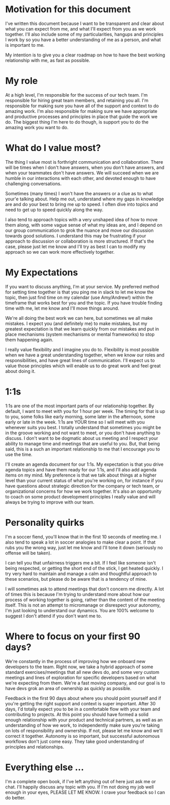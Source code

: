 # Motivation for this document
I've written this document because I want to be transparent and clear about what you can expect from me, and what I'll expect from you as we work together.  I'll also include some of my particularities, hangups and principles I work by so you have a better understanding of me as a person, and what is important to me.

My intention is to give you a clear roadmap on how to have the best working relationship with me, as fast as possible. 


# My role
At a high level, I'm responsible for the success of our tech team.  I'm responsible for hiring great team members, and retaining you all.  I'm responsible for making sure you have all of the support and context to do amazing work.  I'm also responsible for making sure we have appropriate and productive processes and principles in place that guide the work we do.  The biggest thing I'm here to do though, is support you to do the amazing work you want to do.


# What do I value most?
The thing I value most is forthright communication and collaboration.  There will be times when I don't have answers, when you don't have answers, and when your teammates don't have answers.  We will succeed when we are humble in our interactions with each other, and devoted enough to have challenging conversations.


Sometimes (many times) I won't have the answers or a clue as to what your'e talking about.  Help me out, understand where my gaps in knowledge are and do your best to bring me up to speed.  I often dive into topics and need to get up to speed quickly along the way.


I also tend to approach topics with a very unshaped idea of how to move them along, with some vague sense of what my ideas are, and I depend on our group communication to grok the nuance and move our discussion towards good solutions.  I understand this may be frustrating if your approach to discussion or collaboration is more structured.  If that's the case, please just let me know and I'll try as best I can to modify my approach so we can work more effectively together.


# My Expectations
If you want to discuss anything, I'm at your service.  My preferred method for setting time together is that you ping me in slack to let me know the topic, then just find time on my calendar (use Amy/Andrew!) within the timeframe that works best for you and the topic.  If you have trouble finding time with me, let me know and I'll move things around.

We're all doing the best work we can here, but sometimes we all make mistakes.  I expect you (and definitely me) to make mistakes, but my greatest expectation is that we learn quickly from our mistakes and put in place mechanisms (system mechanisms or mental frameworks)  to stop them happening again. 

I really value flexibility and I imagine you do to.  Flexibility is most possible when we have a great understanding together, when we know our roles and responsibilities, and have great lines of communication.  I'll expect us to value those principles which will enable us to do great work and feel great about doing it.

# 1:1s
1:1s are one of the most important parts of our relationship together.  By default, I want to meet with you for 1 hour per week.  The timing for that is up to you, some folks like early morning, some later in the afternoon, some early or late in the week.  1:1s are YOUR time so I will meet with you whenever suits you best.  I totally understand that sometimes you might be in the groove working and not want to meet, or you don't have anything to discuss.  I don't want to be dogmatic about us meeting and I respect your ability to manage time and meetings that are useful to you.  But, that being said, this is a such an important relationship to me that I encourage you to use the time.

I'll create an agenda document for our 1:1s.  My expectation is that you drive agenda topics and have them ready for our 1:1s, and I'll also add agenda items on my mind.  My preference is that we talk about things at a higher level than your current status of what you're working on, for instance if you have questions about strategic direction for the company or tech team, or organizational concerns for how we work together.  It's also an opportunity to coach on some product development principles I really value and will always be trying to improve with our team.


# Personality quirks
I'm a soccer fiend, you'll know that in the first 10 seconds of meeting me.  I also tend to speak a lot in soccer analogies to make clear a point.  If that rubs you the wrong way, just let me know and I'll tone it down (seriously no offense will be taken).

I can tell you that unfairness triggers me a bit.  If I feel like someone isn't being respected, or getting the short end of the stick, I get heated quickly.  I try very hard to maintain and manage a calm and thoughtful approach to these scenarios, but please do be aware that is a tendency of mine.

I will sometimes ask to attend meetings that don't concern me directly.  A lot of times this is because I'm trying to understand more about how our process of working together is going, rather than the content of the meeting itself.  This is not an attempt to micromanage or disrespect your autonomy, I'm just looking to understand our dynamics.  You are 100% welcome to suggest I don't attend if you don't want me to.

  

# Where to focus on your first 90 days?
We're constantly in the process of improving how we onboard new developers to the team.  Right now, we take a hybrid approach of some standard exercises/meetings that all new devs do, and some very custom meetings and lines of exploration for specific developers based on what we're expecting from them.  We're a fast moving company, and our goal is to have devs grok an area of ownership as quickly as possible.

Feedback in the first 90 days about where you should point yourself and if you're getting the right support and context is super important.  After 30 days, I'd totally expect you to be in a comfortable flow with your team and contributing to projects.  At this point you should have formed a solid enough relationship with your product and technical partners, as well as an understanding of how we work, to independently make sure you're taking on lots of responsibility and ownership.  If not, please let me know and we'll correct it together.  Autonomy is so important, but successful autonomous workflows don't just come easy.  They take good understanding of principles and relationships.


# Everything else ...
I'm a complete open book, if I've left anything out of here just ask me or chat.  I'll happily discuss any topic with you.  If I'm not doing my job well enough in your eyes, PLEASE LET ME KNOW.  I crave your feedback so I can do better.
